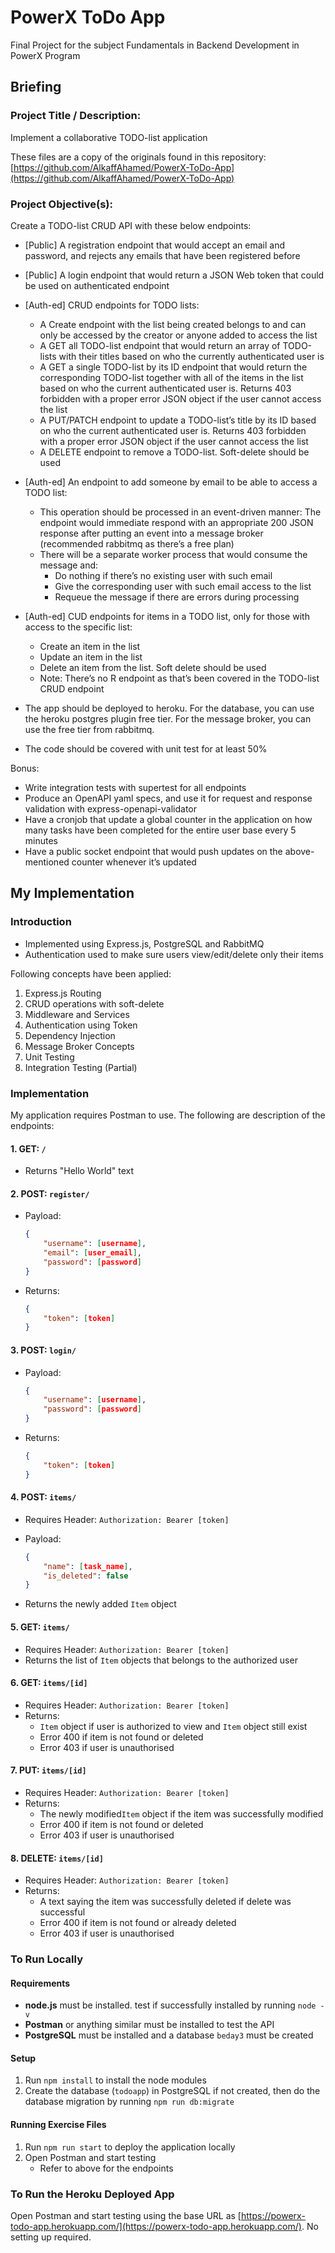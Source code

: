 # PowerX ToDo App 

Final Project for the subject Fundamentals in Backend Development in PowerX Program

## Briefing

### Project Title / Description:

Implement a collaborative TODO-list application

These files are a copy of the originals found in this repository: [https://github.com/AlkaffAhamed/PowerX-ToDo-App](https://github.com/AlkaffAhamed/PowerX-ToDo-App)

### Project Objective(s): 

Create a TODO-list CRUD API with these below endpoints:

- [Public] A registration endpoint that would accept an email and password, and rejects any emails that have been registered before
- [Public] A login endpoint that would return a JSON Web token that could be used on authenticated endpoint
- [Auth-ed] CRUD endpoints for TODO lists:
  - A Create endpoint with the list being created belongs to and can only be accessed by the creator or anyone added to access the list
  - A GET all TODO-list endpoint that would return an array of TODO-lists with their titles based on who the currently authenticated user is
  - A GET a single TODO-list by its ID endpoint that would return the corresponding TODO-list together with all of the items in the list based on who the current authenticated user is. Returns 403 forbidden with a proper error JSON object if the user cannot access the list
  - A PUT/PATCH endpoint to update a TODO-list’s title by its ID based on who the current authenticated user is. Returns 403 forbidden with a proper error JSON object if the user cannot access the list
  - A DELETE endpoint to remove a TODO-list. Soft-delete should be used
- [Auth-ed] An endpoint to add someone by email to be able to access a TODO list:
  - This operation should be processed in an event-driven manner: The endpoint would immediate respond with an appropriate 200 JSON response after putting an event into a message broker (recommended rabbitmq as there’s a free plan)
  - There will be a separate worker process that would consume the message and:
    - Do nothing if there’s no existing user with such email
    - Give the corresponding user with such email access to the list
    - Requeue the message if there are errors during processing
- [Auth-ed] CUD endpoints for items in a TODO list, only for those with access to the specific list:
  - Create an item in the list
  - Update an item in the list
  - Delete an item from the list. Soft delete should be used
  - Note: There’s no R endpoint as that’s been covered in the TODO-list CRUD endpoint

- The app should be deployed to heroku. For the database, you can use the heroku postgres plugin free tier. For the message broker, you can use the free tier from rabbitmq.
- The code should be covered with unit test for at least 50%

Bonus:

- Write integration tests with supertest for all endpoints
- Produce an OpenAPI yaml specs, and use it for request and response validation with express-openapi-validator
- Have a cronjob that update a global counter in the application on how many tasks have been completed for the entire user base every 5 minutes
- Have a public socket endpoint that would push updates on the above-mentioned counter whenever it’s updated

## My Implementation 

### Introduction 

- Implemented using Express.js, PostgreSQL and RabbitMQ 
- Authentication used to make sure users view/edit/delete only their items 

Following concepts have been applied: 

1. Express.js Routing 
2. CRUD operations with soft-delete
3. Middleware and Services 
4. Authentication using Token 
5. Dependency Injection 
6. Message Broker Concepts 
7. Unit Testing 
8. Integration Testing (Partial) 

### Implementation 

My application requires Postman to use. The following are description of the endpoints: 

#### 1. GET: `/` 

- Returns "Hello World" text 

#### 2. POST: `register/`

- Payload: 

  ```json
  {
      "username": [username],
      "email": [user_email],
      "password": [password]
  }
  ```

- Returns: 

  ```json
  {
      "token": [token]
  }
  ```

#### 3. POST: `login/`

- Payload: 

  ```json
  {
      "username": [username],
      "password": [password]
  }
  ```

- Returns: 

  ```json
  {
      "token": [token]
  }
  ```

#### 4. POST: `items/`

- Requires Header: `Authorization: Bearer [token]` 

- Payload: 

  ```json
  {
      "name": [task_name], 
      "is_deleted": false
  }
  ```

- Returns the newly added `Item` object 

#### 5. GET: `items/`

- Requires Header: `Authorization: Bearer [token]` 
- Returns the list of `Item` objects that belongs to the authorized user 

#### 6. GET: `items/[id]`

- Requires Header: `Authorization: Bearer [token]` 
- Returns: 
  - `Item` object if user is authorized to view and `Item` object still exist 
  - Error 400 if item is not found or deleted 
  - Error 403 if user is unauthorised 

#### 7. PUT: `items/[id]`

- Requires Header: `Authorization: Bearer [token]` 
- Returns: 
  - The newly modified`Item` object if the item was successfully modified 
  - Error 400 if item is not found or deleted 
  - Error 403 if user is unauthorised 

#### 8. DELETE: `items/[id]`

- Requires Header: `Authorization: Bearer [token]` 
- Returns: 
  - A text saying the item was successfully deleted if delete was successful 
  - Error 400 if item is not found or already deleted 
  - Error 403 if user is unauthorised 

### To Run Locally 

#### Requirements 

- **node.js** must be installed. test if successfully installed by running `node -v` 
- **Postman** or anything similar must be installed to test the API 
- **PostgreSQL** must be installed and a database `beday3` must be created 

#### Setup 

1. Run `npm install` to install the node modules 
2. Create the database (`todoapp`) in PostgreSQL if not created, then do the database migration by running `npm run db:migrate` 

#### Running Exercise Files 

1. Run `npm run start` to deploy the application locally 
2. Open Postman and start testing 
   - Refer to above for the endpoints

### To Run the Heroku Deployed App 

Open Postman and start testing using the base URL as [https://powerx-todo-app.herokuapp.com/](https://powerx-todo-app.herokuapp.com/). No setting up required. 


